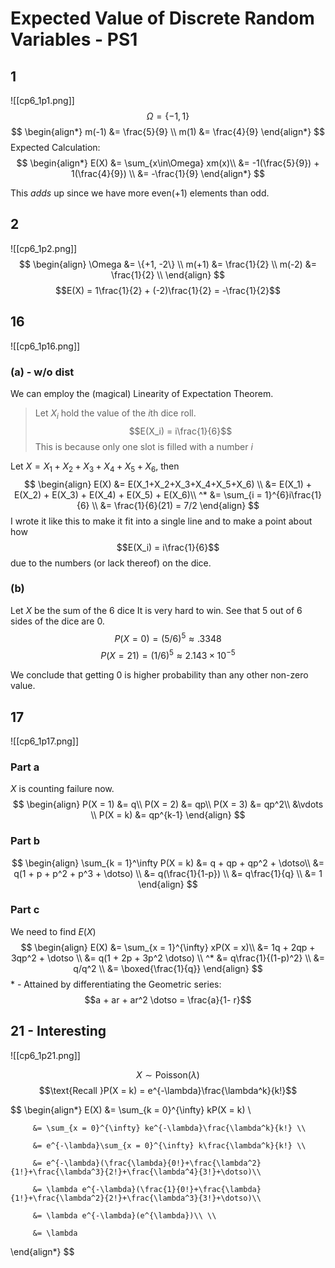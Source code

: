 # Expected Value of Discrete Random Variables - PS1
## 1
![[cp6_1p1.png]]
$$\Omega = \{-1, 1\}$$
$$
\begin{align*}
	m(-1) &= \frac{5}{9} \\
	m(1) &= \frac{4}{9}
\end{align*}
$$
Expected Calculation:
$$
\begin{align*}
E(X) &= \sum_{x\in\Omega} xm(x)\\
	 &= -1(\frac{5}{9}) + 1(\frac{4}{9}) \\
	 &= -\frac{1}{9}
\end{align*}
$$

This *adds* up since we have more even($+1$) elements than odd.
## 2
![[cp6_1p2.png]]
$$
\begin{align}
	\Omega &= \{+1, -2\} \\
	m(+1)  &= \frac{1}{2} \\
	m(-2)  &= \frac{1}{2} \\
\end{align}	
$$
$$E(X) = 1\frac{1}{2} + (-2)\frac{1}{2} = -\frac{1}{2}$$

## 16
![[cp6_1p16.png]]
### (a) - w/o dist
We can employ the (magical) Linearity of Expectation Theorem.
> Let $X_i$ hold the value of the $i$th dice roll.
> $$E(X_i) = i\frac{1}{6}$$
> This is because only one slot is filled with a number $i$

Let $X = X_1+X_2+X_3+X_4+X_5+X_6$, then
$$
\begin{align}
E(X) &= E(X_1+X_2+X_3+X_4+X_5+X_6) \\
	 &= E(X_1) + E(X_2) + E(X_3) + E(X_4) + E(X_5) + E(X_6)\\
  ^* &= \sum_{i = 1}^{6}i\frac{1}{6} \\
	 &= \frac{1}{6}(21) = 7/2
\end{align}
$$
I wrote it like this to make it fit into a single line and to make a point about how $$E(X_i) = i\frac{1}{6}$$ due to the numbers (or lack thereof) on the dice. 
### (b)
Let $X$ be the sum of the $6$ dice
It is very hard to win. See that 5 out of 6 sides of the dice are $0$.
$$P(X = 0) = (5/6)^5 \approx .3348$$
$$P(X = 21) = (1/6)^5 \approx 2.143 \times 10^{-5}$$

We conclude that getting 0 is higher probability than any other non-zero value.

## 17
![[cp6_1p17.png]]
### Part a
$X$ is counting failure now.
$$
\begin{align}
	P(X = 1) &= q\\
	P(X = 2) &= qp\\
	P(X = 3) &= qp^2\\
	&\vdots	\\
	P(X = k) &= qp^{k-1}
\end{align}
$$

### Part b
$$
\begin{align}
	\sum_{k = 1}^\infty P(X = k) &= q + qp + qp^2 + \dotso\\
		&= q(1 + p + p^2 + p^3 + \dotso) \\
		&= q(\frac{1}{1-p}) \\
		&= q\frac{1}{q} \\
		&= 1 
\end{align}
$$
### Part c
We need to find $E(X)$
$$
\begin{align}
	E(X) &= \sum_{x = 1}^{\infty} xP(X = x)\\
	     &= 1q + 2qp + 3qp^2 + \dotso \\
		 &= q(1 + 2p + 3p^2 \dotso) \\
	  ^* &= q\frac{1}{(1-p)^2} \\
	     &= q/q^2 \\
		 &= \boxed{\frac{1}{q}}
\end{align}
$$
\* - Attained by differentiating the Geometric series:
$$a + ar + ar^2 \dotso = \frac{a}{1- r}$$
## 21 - Interesting
![[cp6_1p21.png]]

$$X\sim\text{Poisson}(\lambda)$$
$$\text{Recall }P(X = k) = e^{-\lambda}\frac{\lambda^k}{k!}$$

$$
\begin{align*}
	E(X) &= \sum_{k = 0}^{\infty} kP(X = k) \\
	
		 &= \sum_{x = 0}^{\infty} ke^{-\lambda}\frac{\lambda^k}{k!} \\
		 
		 &= e^{-\lambda}\sum_{x = 0}^{\infty} k\frac{\lambda^k}{k!} \\
		 
		 &= e^{-\lambda}(\frac{\lambda}{0!}+\frac{\lambda^2}{1!}+\frac{\lambda^3}{2!}+\frac{\lambda^4}{3!}+\dotso)\\
		 
		 &= \lambda e^{-\lambda}(\frac{1}{0!}+\frac{\lambda}{1!}+\frac{\lambda^2}{2!}+\frac{\lambda^3}{3!}+\dotso)\\
		 
		 &= \lambda e^{-\lambda}(e^{\lambda})\\ \\
		 
		 &= \lambda
\end{align*}
$$
